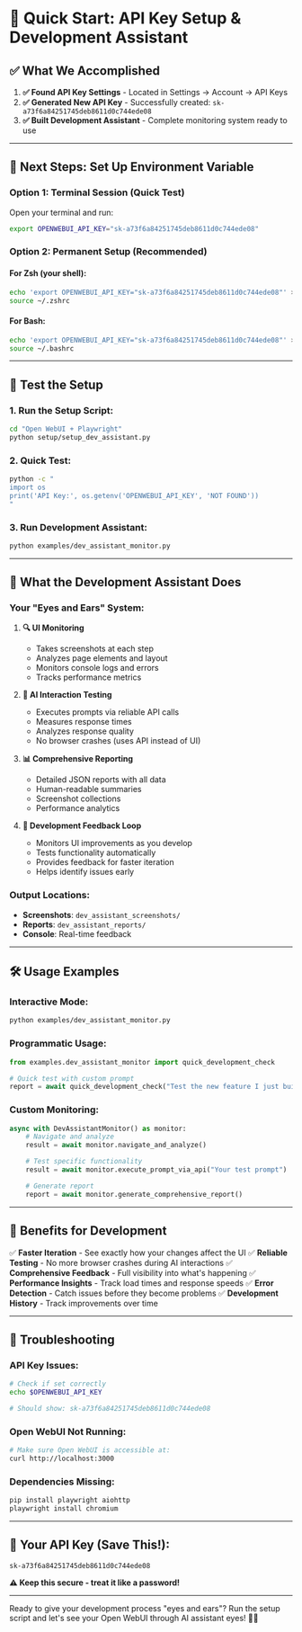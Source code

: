 # 🔑 Quick Start: API Key Setup & Development Assistant

## ✅ **What We Accomplished**

1. **✅ Found API Key Settings** - Located in Settings → Account → API Keys
2. **✅ Generated New API Key** - Successfully created: `sk-a73f6a84251745deb8611d0c744ede08`
3. **✅ Built Development Assistant** - Complete monitoring system ready to use

---

## 🚀 **Next Steps: Set Up Environment Variable**

### **Option 1: Terminal Session (Quick Test)**
Open your terminal and run:
```bash
export OPENWEBUI_API_KEY="sk-a73f6a84251745deb8611d0c744ede08"
```

### **Option 2: Permanent Setup (Recommended)**

#### **For Zsh (your shell):**
```bash
echo 'export OPENWEBUI_API_KEY="sk-a73f6a84251745deb8611d0c744ede08"' >> ~/.zshrc
source ~/.zshrc
```

#### **For Bash:**
```bash
echo 'export OPENWEBUI_API_KEY="sk-a73f6a84251745deb8611d0c744ede08"' >> ~/.bashrc
source ~/.bashrc
```

---

## 🧪 **Test the Setup**

### **1. Run the Setup Script:**
```bash
cd "Open WebUI + Playwright"
python setup/setup_dev_assistant.py
```

### **2. Quick Test:**
```bash
python -c "
import os
print('API Key:', os.getenv('OPENWEBUI_API_KEY', 'NOT FOUND'))
"
```

### **3. Run Development Assistant:**
```bash
python examples/dev_assistant_monitor.py
```

---

## 🎯 **What the Development Assistant Does**

### **Your "Eyes and Ears" System:**

1. **🔍 UI Monitoring**
   - Takes screenshots at each step
   - Analyzes page elements and layout
   - Monitors console logs and errors
   - Tracks performance metrics

2. **🤖 AI Interaction Testing**
   - Executes prompts via reliable API calls
   - Measures response times
   - Analyzes response quality
   - No browser crashes (uses API instead of UI)

3. **📊 Comprehensive Reporting**
   - Detailed JSON reports with all data
   - Human-readable summaries
   - Screenshot collections
   - Performance analytics

4. **🔄 Development Feedback Loop**
   - Monitors UI improvements as you develop
   - Tests functionality automatically
   - Provides feedback for faster iteration
   - Helps identify issues early

### **Output Locations:**
- **Screenshots**: `dev_assistant_screenshots/`
- **Reports**: `dev_assistant_reports/`
- **Console**: Real-time feedback

---

## 🛠 **Usage Examples**

### **Interactive Mode:**
```bash
python examples/dev_assistant_monitor.py
```

### **Programmatic Usage:**
```python
from examples.dev_assistant_monitor import quick_development_check

# Quick test with custom prompt
report = await quick_development_check("Test the new feature I just built")
```

### **Custom Monitoring:**
```python
async with DevAssistantMonitor() as monitor:
    # Navigate and analyze
    result = await monitor.navigate_and_analyze()

    # Test specific functionality
    result = await monitor.execute_prompt_via_api("Your test prompt")

    # Generate report
    report = await monitor.generate_comprehensive_report()
```

---

## 🎉 **Benefits for Development**

✅ **Faster Iteration** - See exactly how your changes affect the UI
✅ **Reliable Testing** - No more browser crashes during AI interactions
✅ **Comprehensive Feedback** - Full visibility into what's happening
✅ **Performance Insights** - Track load times and response speeds
✅ **Error Detection** - Catch issues before they become problems
✅ **Development History** - Track improvements over time

---

## 🚨 **Troubleshooting**

### **API Key Issues:**
```bash
# Check if set correctly
echo $OPENWEBUI_API_KEY

# Should show: sk-a73f6a84251745deb8611d0c744ede08
```

### **Open WebUI Not Running:**
```bash
# Make sure Open WebUI is accessible at:
curl http://localhost:3000
```

### **Dependencies Missing:**
```bash
pip install playwright aiohttp
playwright install chromium
```

---

## 📝 **Your API Key (Save This!):**
```
sk-a73f6a84251745deb8611d0c744ede08
```

**⚠️ Keep this secure - treat it like a password!**

---

Ready to give your development process "eyes and ears"? Run the setup script and let's see your Open WebUI through AI assistant eyes! 🤖👀
